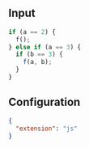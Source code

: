 
## Input
```javascript input
if (a == 2) {
  f();
} else if (a == 3) {
  if (b == 3) {
    f(a, b);
  }
}
```

## Configuration
```json configuration
{
  "extension": "js"
}
```
